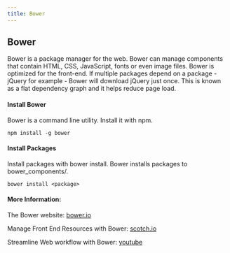 ```yaml
---
title: Bower
---
```

## Bower

Bower is a package manager for the web. Bower can manage components that contain HTML, CSS, JavaScript, fonts or even image files. Bower is optimized for the front-end. If multiple packages depend on a package - jQuery for example - Bower will download jQuery just once. This is known as a flat dependency graph and it helps reduce page load.

#### Install Bower

Bower is a command line utility. Install it with npm.

    npm install -g bower

#### Install Packages

Install packages with bower install. Bower installs packages to bower_components/.

    bower install <package>

#### More Information:
The Bower website: [bower.io](https://bower.io)

Manage Front End Resources with Bower: [scotch.io](https://scotch.io/tutorials/manage-front-end-resources-with-bower)

Streamline Web workflow with Bower: [youtube](https://www.youtube.com/watch?v=Vs2wduoN9Ws)
